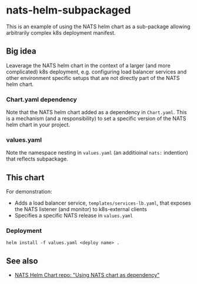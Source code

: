 # nats-helm-subpackaged

This is an example of using the NATS helm chart as a sub-package allowing arbitrarily complex k8s deployment manifest.

## Big idea

Leaverage the NATS helm chart in the context of a larger (and more complicated) k8s deployment,
e.g. configuring load balancer services and other environment specific setups that are not directly
part of the NATS helm chart.

### Chart.yaml dependency

Note that the NATS helm chart added as a dependency in `Chart.yaml`. This is a mechanism (and a responsibility) to
set a specific version of the NATS helm chart in your project.

### values.yaml

Note the namespace nesting in `values.yaml` (an additioinal `nats:` indention) that reflects subpackage.

## This chart

For demonstration:

- Adds a load balancer service, `templates/services-lb.yaml`, that exposes the NATS listener (and monitor)
to k8s-external clients
- Specifies a specific NATS release in `values.yaml`

### Deployment

`helm install -f values.yaml <deploy name> .`

## See also

- [NATS Helm Chart repo: "Using NATS chart as dependency"](https://github.com/nats-io/k8s/tree/main/helm/charts/nats)